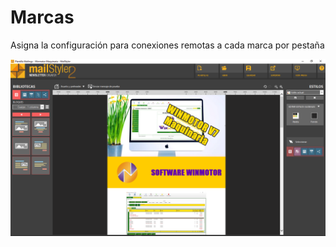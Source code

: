 # Marcas

Asigna la configuración para conexiones remotas a cada marca por pestaña

![](../../../../.gitbook/assets/image%20%28273%29.png)

